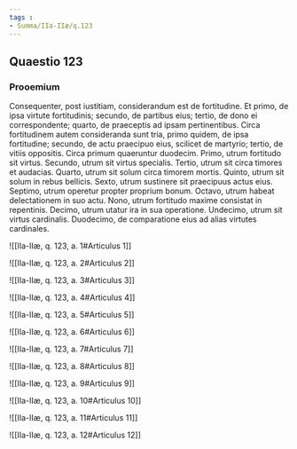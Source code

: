 ```yaml
---
tags : 
- Summa/IIa-IIæ/q.123
---
```


## Quaestio 123

### Prooemium

Consequenter, post iustitiam, considerandum est de fortitudine. Et primo, de ipsa virtute fortitudinis; secundo, de partibus eius; tertio, de dono ei correspondente; quarto, de praeceptis ad ipsam pertinentibus. Circa fortitudinem autem consideranda sunt tria, primo quidem, de ipsa fortitudine; secundo, de actu praecipuo eius, scilicet de martyrio; tertio, de vitiis oppositis. Circa primum quaeruntur duodecim. Primo, utrum fortitudo sit virtus. Secundo, utrum sit virtus specialis. Tertio, utrum sit circa timores et audacias. Quarto, utrum sit solum circa timorem mortis. Quinto, utrum sit solum in rebus bellicis. Sexto, utrum sustinere sit praecipuus actus eius. Septimo, utrum operetur propter proprium bonum. Octavo, utrum habeat delectationem in suo actu. Nono, utrum fortitudo maxime consistat in repentinis. Decimo, utrum utatur ira in sua operatione. Undecimo, utrum sit virtus cardinalis. Duodecimo, de comparatione eius ad alias virtutes cardinales.

![[IIa-IIæ, q. 123, a. 1#Articulus 1]]

![[IIa-IIæ, q. 123, a. 2#Articulus 2]]

![[IIa-IIæ, q. 123, a. 3#Articulus 3]]

![[IIa-IIæ, q. 123, a. 4#Articulus 4]]

![[IIa-IIæ, q. 123, a. 5#Articulus 5]]

![[IIa-IIæ, q. 123, a. 6#Articulus 6]]

![[IIa-IIæ, q. 123, a. 7#Articulus 7]]

![[IIa-IIæ, q. 123, a. 8#Articulus 8]]

![[IIa-IIæ, q. 123, a. 9#Articulus 9]]

![[IIa-IIæ, q. 123, a. 10#Articulus 10]]

![[IIa-IIæ, q. 123, a. 11#Articulus 11]]

![[IIa-IIæ, q. 123, a. 12#Articulus 12]]

